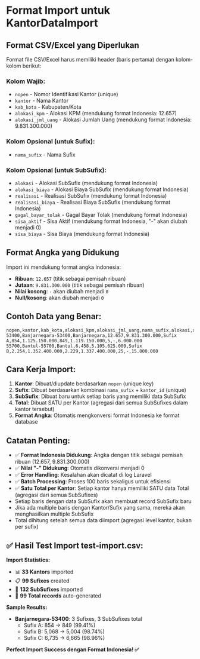 # Format Import untuk KantorDataImport

## Format CSV/Excel yang Diperlukan

Format file CSV/Excel harus memiliki header (baris pertama) dengan kolom-kolom berikut:

### Kolom Wajib:
- `nopen` - Nomor Identifikasi Kantor (unique)
- `kantor` - Nama Kantor
- `kab_kota` - Kabupaten/Kota
- `alokasi_kpm` - Alokasi KPM (mendukung format Indonesia: 12.657)
- `alokasi_jml_uang` - Alokasi Jumlah Uang (mendukung format Indonesia: 9.831.300.000)

### Kolom Opsional (untuk Sufix):
- `nama_sufix` - Nama Sufix

### Kolom Opsional (untuk SubSufix):
- `alokasi` - Alokasi SubSufix (mendukung format Indonesia)
- `alokasi_biaya` - Alokasi Biaya SubSufix (mendukung format Indonesia)
- `realisasi` - Realisasi SubSufix (mendukung format Indonesia)
- `realisasi_biaya` - Realisasi Biaya SubSufix (mendukung format Indonesia)
- `gagal_bayar_tolak` - Gagal Bayar Tolak (mendukung format Indonesia)
- `sisa_aktif` - Sisa Aktif (mendukung format Indonesia, "-" akan diubah menjadi 0)
- `sisa_biaya` - Sisa Biaya (mendukung format Indonesia)

## Format Angka yang Didukung

Import ini mendukung format angka Indonesia:
- **Ribuan**: `12.657` (titik sebagai pemisah ribuan)
- **Jutaan**: `9.831.300.000` (titik sebagai pemisah ribuan)
- **Nilai kosong**: `-` akan diubah menjadi `0`
- **Null/kosong**: akan diubah menjadi `0`

## Contoh Data yang Benar:

```csv
nopen,kantor,kab_kota,alokasi_kpm,alokasi_jml_uang,nama_sufix,alokasi,alokasi_biaya,realisasi,realisasi_biaya,gagal_bayar_tolak,sisa_aktif,sisa_biaya
53400,Banjarnegara-53400,Banjarnegara,12.657,9.831.300.000,Sufix A,854,1.125.150.000,849,1.119.150.000,5,-,6.000.000
55700,Bantul-55700,Bantul,6.458,5.105.625.000,Sufix B,2.254,1.352.400.000,2.229,1.337.400.000,25,-,15.000.000
```

## Cara Kerja Import:

1. **Kantor**: Dibuat/diupdate berdasarkan `nopen` (unique key)
2. **Sufix**: Dibuat berdasarkan kombinasi `nama_sufix` + `kantor_id` (unique)
3. **SubSufix**: Dibuat baru untuk setiap baris yang memiliki data SubSufix
4. **Total**: Dibuat SATU per Kantor (agregasi dari semua SubSufixes dalam kantor tersebut)
5. **Format Angka**: Otomatis mengkonversi format Indonesia ke format database

## Catatan Penting:

- ✅ **Format Indonesia Didukung**: Angka dengan titik sebagai pemisah ribuan (12.657, 9.831.300.000)
- ✅ **Nilai "-" Didukung**: Otomatis dikonversi menjadi 0
- ✅ **Error Handling**: Kesalahan akan dicatat di log Laravel
- ✅ **Batch Processing**: Proses 100 baris sekaligus untuk efisiensi
- ✅ **Satu Total per Kantor**: Setiap kantor hanya memiliki SATU data Total (agregasi dari semua SubSufixes)
- Setiap baris dengan data SubSufix akan membuat record SubSufix baru
- Jika ada multiple baris dengan Kantor/Sufix yang sama, mereka akan menghasilkan multiple SubSufix
- Total dihitung setelah semua data diimport (agregasi level kantor, bukan per sufix)

## ✅ Hasil Test Import test-import.csv:

**Import Statistics:**
- 📊 **33 Kantors** imported
- 📋 **99 Sufixes** created  
- 📝 **132 SubSufixes** imported
- 🧮 **99 Total records** auto-generated

**Sample Results:**
- **Banjarnegara-53400**: 3 Sufixes, 3 SubSufixes total
  - Sufix A: 854 → 849 (99.41%)
  - Sufix B: 5,068 → 5,004 (98.74%)
  - Sufix C: 6,735 → 6,665 (98.96%)

**Perfect Import Success dengan Format Indonesia! ✅**
